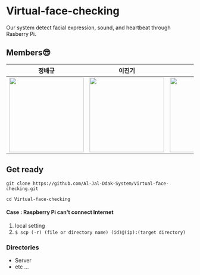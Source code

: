 # Virtual-face-checking

Our system detect facial expression, sound, and heartbeat through Rasberry Pi.

## Members😎

|정배규|이진기|김태윤|
|:--:|:--:|:--:|
|<a href="https://github.com/baelanche"><img src="https://avatars.githubusercontent.com/u/48989903?v=4" width="200" height="200"/></a>|<a href="https://github.com/mearth99"><img src="https://avatars.githubusercontent.com/u/90100440?v=4" width="200" height="200"/></a>|<a href="https://github.com/Chokoty"><img src="https://avatars.githubusercontent.com/u/5837692?v=4" width="200" height="200"/></a>|

## Get ready

```
git clone https://github.com/Al-Jal-Ddak-System/Virtual-face-checking.git
```
```
cd Virtual-face-checking
```

#### Case : Raspberry Pi can't connect Internet

1. local setting
2. `$ scp (-r) (file or directory name) (id)@(ip):(target directory)`

### Directories

* Server
* etc ...
